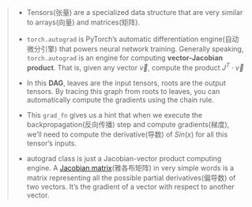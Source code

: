 > - Tensors(张量) are a specialized data structure that are very similar to arrays(向量) and matrices(矩阵).
>
> - `torch.autograd` is PyTorch’s automatic differentiation engine(自动微分引擎) that powers neural network training. Generally speaking, ``torch.autograd`` is an engine for computing **vector-Jacobian product**. That is, given any vector $\vec{v}$, compute the product $J^{T}\cdot \vec{v}$
>
>- In this **DAG**, leaves are the input tensors, roots are the output tensors. By tracing this graph from roots to leaves, you can automatically compute the gradients using the chain rule.
>
> - This `grad_fn` gives us a hint that when we execute the backpropagation(反向传播) step and compute gradients(梯度), we’ll need to compute the derivative(导数) of $Sin(x)$ for all this tensor’s inputs.
>
> - autograd class is just a Jacobian-vector product computing engine. A [Jacobian matrix](https://en.wikipedia.org/wiki/Jacobian_matrix_and_determinant)(雅各布矩阵) in very simple words is a matrix representing all the possible partial derivatives(偏导数) of two vectors. It’s the gradient of a vector with respect to another vector.